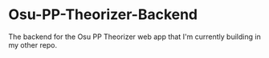 # Osu-PP-Theorizer-Backend

The backend for the Osu PP Theorizer web app that I'm currently building in my other repo. 
